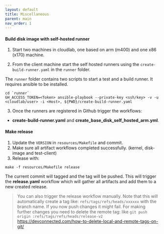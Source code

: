 ```yaml
---
layout: default
title: Miscellaneous
parent: main
nav_order: 1
---
```



#### Build disk image with self-hosted runner

1. Start two machines in cloudlab, one based on arm (m400) and one x86 (x170) machine.

2. From the client machine start the self hosted runners using the `create-build-runner.yaml` in the `runner` folder.

The `runner` folder contains two scripts to start a test and a build runner. It requires ansible to be installed.

```
cd `runner`
GH_ACCESS_TOKEN=<Token> ansible-playbook --private-key <ssh/key> -v -u <cloudlab/user> -i <Host>, ${PWD}/create-build-runner.yaml

```

3. Once the runners are registered in Github trigger the workflows:
- __create-build-runner.yaml__ and __create_base_disk_self_hosted_arm.yml__.



#### Make release
1. Update the `VERSION` in `resources/Makefile` and commit.
2. Make sure all artifact workflows completed successfully. (kernel, disk-image and test-client)
3. Release with:

```
make -f resources/Makefile release
```
The current commit will tagged and the tag will be pushed. This will trigger the __release.yaml__ workflow which will gather all artifacts and add them to a new created release.

> You can also trigger the release workflow manually. Note that this will automatically create a tag like: `refs/tags/refs/heads/xxxxxx` with the branch name. If you now push changes it might fail. For making further changes you need to delete the remote tag: like `git push origin :refs/tags/refs/heads/release-v2`
https://devconnected.com/how-to-delete-local-and-remote-tags-on-git/